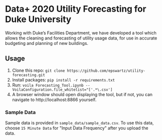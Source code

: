 # Data+ 2020 Utility Forecasting for Duke University

Working with Duke’s Facilities Department, we have developed a tool which allows the cleaning and forecasting of utility usage data, for use in accurate budgeting and planning of new buildings.

## Usage
1. Clone this repo: `git clone https://github.com/epswartz/utility-forecasting.git`
2. Install packages: `pip install -r requirements.txt`
3. Run: `voila Forecasting_Tool.ipynb --VoilaConfiguration.file_whitelist="['.*\.csv']`
4. A browser window should open displaying the tool, but if not, you can navigate to http://localhost:8866 yourself.

### Sample Data
Sample data is provided in `sample_data/sample_data.csv`. To use this data, choose `15 Minute Data` for "Input Data Frequency" after you upload the data.
